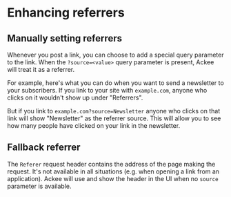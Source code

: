 # Enhancing referrers

## Manually setting referrers

Whenever you post a link, you can choose to add a special query parameter to the link. When the `?source=<value>` query parameter is present, Ackee will treat it as a referrer.

For example, here's what you can do when you want to send a newsletter to your subscribers. If you link to your site with `example.com`, anyone who clicks on it wouldn't show up under "Referrers".

But if you link to `example.com?source=Newsletter` anyone who clicks on that link will show "Newsletter" as the referrer source. This will allow you to see how many people have clicked on your link in the newsletter.

## Fallback referrer

The `Referer` request header contains the address of the page making the request. It's not available in all situations (e.g. when opening a link from an application). Ackee will use and show the header in the UI when no `source` parameter is available.